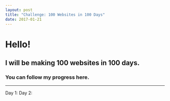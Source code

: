 ```yaml
---
layout: post
title: "Challenge: 100 Websites in 100 Days"
date: 2017-01-21
---
```


# Hello!

## I will be making 100 websites in 100 days.


### You can follow my progress here.
---
Day 1: 
Day 2:

